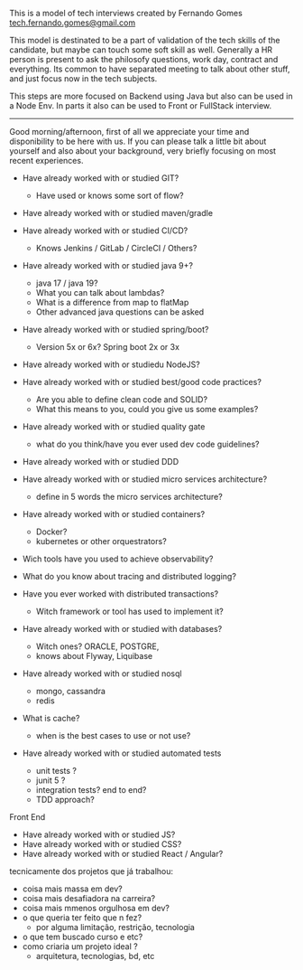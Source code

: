 This is a model of tech interviews created by Fernando Gomes <tech.fernando.gomes@gmail.com>

This model is destinated to be a part of validation of the tech skills of the candidate, but maybe can touch some soft skill as well.
Generally a HR person is present to ask the philosofy questions, work day, contract and everything.
Its common to have separated meeting to talk about other stuff, and just focus now in the tech subjects.

This steps are more focused on Backend using Java but also can be used in a Node Env.
In parts it also can be used to Front or FullStack interview.

---------------------------------------------------------------------------------------

Good morning/afternoon, first of all we appreciate your time and disponibility to be here with us.
If you can please talk a little bit about yourself and also about your background, very briefly focusing on most recent experiences.

- Have already worked with or studied GIT?
  - Have used or knows some sort of flow?

- Have already worked with or studied maven/gradle
- Have already worked with or studied CI/CD? 
  - Knows Jenkins / GitLab / CircleCI / Others?

- Have already worked with or studied java 9+?
  - java 17 / java 19?  
  - What you can talk about lambdas?
  - What is a difference from map to flatMap
  - Other advanced java questions can be asked

- Have already worked with or studied spring/boot? 
  - Version 5x or 6x? Spring boot 2x or 3x

- Have already worked with or studiedu NodeJS?

- Have already worked with or studied best/good code practices?
  - Are you able to define clean code and SOLID? 
  - What this means to you, could you give us some examples?
- Have already worked with or studied quality gate
  - what do you think/have you ever used dev code guidelines?

- Have already worked with or studied DDD 
- Have already worked with or studied micro services architecture?
  - define in 5 words the micro services architecture?

- Have already worked with or studied containers?
  - Docker?
  - kubernetes or other orquestrators?

- Wich tools have you used to achieve observability?
- What do you know about tracing and distributed logging?
- Have you ever worked with distributed transactions?
  - Witch framework or tool has used to implement it?  

- Have already worked with or studied with databases? 
  - Witch ones? ORACLE, POSTGRE,
  - knows about Flyway, Liquibase

- Have already worked with or studied nosql
  - mongo, cassandra 
  - redis
- What is cache?
  -  when is the best cases to use or not use?

- Have already worked with or studied automated tests
  - unit tests  ? 
  - junit 5 ?
  - integration tests? end to end?
  - TDD approach? 

Front End
- Have already worked with or studied JS?
- Have already worked with or studied CSS?
- Have already worked with or studied React / Angular?


tecnicamente dos projetos que já trabalhou:
- coisa mais massa em dev?
- coisa mais desafiadora na carreira?
- coisa mais mmenos orgulhosa em dev?
- o que queria ter feito que n fez?
  - por alguma limitação, restrição, tecnologia
- o que tem buscado curso e etc? 
- como criaria um projeto ideal ?
  - arquitetura, tecnologias, bd, etc
